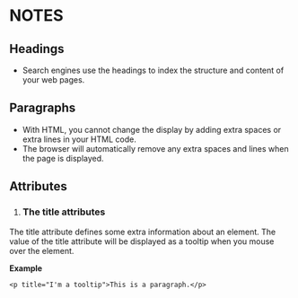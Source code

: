 # NOTES
## Headings
- Search engines use the headings to index the structure and content of your web pages.
## Paragraphs
- With HTML, you cannot change the display by adding extra spaces or extra lines in your HTML code.
- The browser will automatically remove any extra spaces and lines when the page is displayed.
## Attributes

1. ### The title attributes

The title attribute defines some extra information about an element.
The value of the title attribute will be displayed as a tooltip when you mouse over the element.

**Example**

` <p title="I'm a tooltip">This is a paragraph.</p> `
